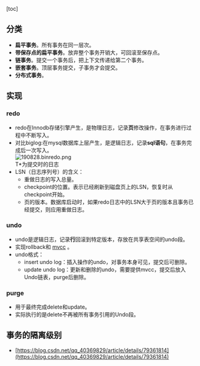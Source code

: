 [toc]
## 分类 ##
- **扁平事务**。所有事务在同一层次。
- **带保存点的扁平事务**。放弃整个事务开销大，可回滚至保存点。
- **链事务**。提交一个事务后，把上下文传递给第二个事务。
- **嵌套事务**。顶层事务提交，子事务才会提交。
- **分布式事务**。

## 实现 ##
### redo ###
- redo在Innodb存储引擎产生，是物理日志，记录**页**修改操作，在事务进行过程中不断写入。
- 对比biglog:在mysql数据库上层产生，是逻辑日志，记录**sql语句**，在事务完成后一次写入。<br>![190828.binredo.png](https://img-blog.csdnimg.cn/20190828112002269.png)<br> T*为提交时的日志
- LSN（日志序列号）的含义：
  - 重做日志的写入总量。
  - checkpoint的位置。表示已经刷新到磁盘页上的LSN，恢复时从checkpoint开始。
  - 页的版本。数据库启动时，如果redo日志中的LSN大于页的版本且事务已经提交，则应用重做日志。

### undo ###
- undo是逻辑日志，记录**行**回滚到特定版本，存放在共享表空间的undo段。
- 实现rollback和 [mvcc](https://blog.csdn.net/qq_40369829/article/details/91359489) 。
- undo格式：
  - insert undo log：插入操作的undo，对事务本身可见，提交后可删除。
  - update undo log：更新和删除的undo，需要提供mvcc，提交后放入Undo链表，purge后删除。

### purge ###
- 用于最终完成delete和update。
- 实际执行的是delete不再被所有事务引用的Undo段。

## 事务的隔离级别 ##
- [https://blog.csdn.net/qq_40369829/article/details/79361814](https://blog.csdn.net/qq_40369829/article/details/79361814)